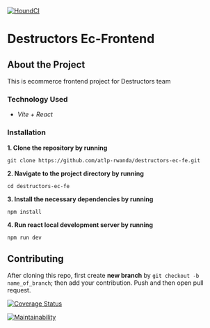 [![HoundCI](https://img.shields.io/badge/houndci-passing-brightgreen.svg)](https:/houndci.com)

# Destructors Ec-Frontend

## About the Project

 This is ecommerce frontend project for Destructors team

### Technology Used

- *Vite + React*

### Installation

**1. Clone the repository by running** 
```
git clone https://github.com/atlp-rwanda/destructors-ec-fe.git
```
**2. Navigate to the project directory by running**
```
cd destructors-ec-fe
```
**3. Install the necessary dependencies by running**
```
npm install
```
**4. Run react local development server by running**
```
npm run dev
```

## Contributing

After cloning this repo, first create **new branch** by `git checkout -b name_of_branch`; then add your contribution. Push and then open pull request.   

[![Coverage Status](https://coveralls.io/repos/github/atlp-rwanda/destructors-ec-fe/badge.svg?branch=ch-run-codeclimate-coverage-185106841)](https://coveralls.io/github/atlp-rwanda/destructors-ec-fe?branch=ch-run-codeclimate-coverage-185106841)


[![Maintainability](https://api.codeclimate.com/v1/badges/cbd9fc55fe213b1a3f65/maintainability)](https://codeclimate.com/github/atlp-rwanda/destructors-ec-fe/maintainability)
